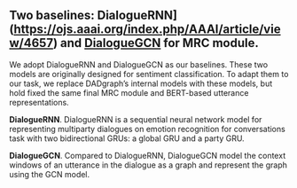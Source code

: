 ## Two baselines: DialogueRNN](https://ojs.aaai.org/index.php/AAAI/article/view/4657) and [DialogueGCN](https://www.aclweb.org/anthology/D19-1015/) for MRC module.

We adopt DialogueRNN and DialogueGCN as our baselines. These two models are originally designed for sentiment classification. To adapt them to our task, we replace DADgraph’s internal models with these models, but hold fixed the same final MRC module and BERT-based utterance representations.

**DialogueRNN**. DialogueRNN is a sequential neural network model for representing multiparty dialogues on emotion recognition for conversations task with two bidirectional
GRUs: a global GRU and a party GRU.

**DialogueGCN**. Compared to DialogueRNN, DialogueGCN model the context windows of an utterance in the dialogue as a graph and represent the graph using the GCN model.
